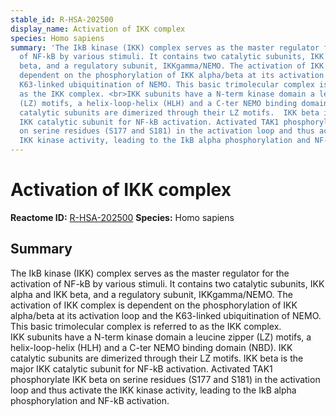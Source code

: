 ```yaml
---
stable_id: R-HSA-202500
display_name: Activation of IKK complex
species: Homo sapiens
summary: 'The IkB kinase (IKK) complex serves as the master regulator for the activation
  of NF-kB by various stimuli. It contains two catalytic subunits, IKK alpha and IKK
  beta, and a regulatory subunit, IKKgamma/NEMO. The activation of IKK complex is
  dependent on the phosphorylation of IKK alpha/beta at its activation loop and the
  K63-linked ubiquitination of NEMO. This basic trimolecular complex is referred to
  as the IKK complex. <br>IKK subunits have a N-term kinase domain a leucine zipper
  (LZ) motifs, a helix-loop-helix (HLH) and a C-ter NEMO binding domain (NBD). IKK
  catalytic subunits are dimerized through their LZ motifs.  IKK beta is the major
  IKK catalytic subunit for NF-kB activation. Activated TAK1 phosphorylate IKK beta
  on serine residues (S177 and S181) in the activation loop and thus activate the
  IKK kinase activity, leading to the IkB alpha phosphorylation and NF-kB activation. '
---
```


# Activation of IKK complex
**Reactome ID:** [R-HSA-202500](https://reactome.org/content/detail/R-HSA-202500)
**Species:** Homo sapiens

## Summary

The IkB kinase (IKK) complex serves as the master regulator for the activation of NF-kB by various stimuli. It contains two catalytic subunits, IKK alpha and IKK beta, and a regulatory subunit, IKKgamma/NEMO. The activation of IKK complex is dependent on the phosphorylation of IKK alpha/beta at its activation loop and the K63-linked ubiquitination of NEMO. This basic trimolecular complex is referred to as the IKK complex. <br>IKK subunits have a N-term kinase domain a leucine zipper (LZ) motifs, a helix-loop-helix (HLH) and a C-ter NEMO binding domain (NBD). IKK catalytic subunits are dimerized through their LZ motifs.  IKK beta is the major IKK catalytic subunit for NF-kB activation. Activated TAK1 phosphorylate IKK beta on serine residues (S177 and S181) in the activation loop and thus activate the IKK kinase activity, leading to the IkB alpha phosphorylation and NF-kB activation. 
